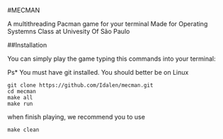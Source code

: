 #MECMAN

A multithreading Pacman game for your terminal
Made for Operating Systemns Class at Univesity Of São Paulo

##Installation

You can simply play the game typing this commands into your terminal:

Ps* You must have git installed. You should better be on Linux

```cd /directory-of-your-preference
git clone https://github.com/Idalen/mecman.git
cd mecman
make all
make run
```
when finish playing, we recommend you to use

```make clean```


